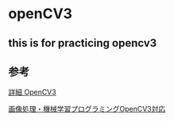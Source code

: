 # openCV3

## this is for practicing opencv3

## 参考

[詳細 OpenCV3](https://www.oreilly.co.jp/books/9784873118376)

[画像処理・機械学習プログラミングOpenCV3対応](https://book.mynavi.jp/ec/products/detail/id=73079)
